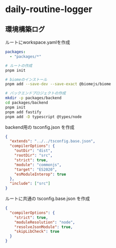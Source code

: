 # daily-routine-logger


## 環境構築ログ

ルートにworkspace.yamlを作成
```yaml
packages:
  - "packages/*"
```

```bash
# ルートの作成
pnpm init

# biomeのインストール
pnpm add --save-dev --save-exact @biomejs/biome

# バックエンドプロジェクトの作成
mkdir -p packages/backend
cd packages/backend
pnpm init
pnpm add fastify
pnpm add -D typescript @types/node
```

backend用の tsconfig.json を作成
```json
{
  "extends": "../../tsconfig.base.json",
  "compilerOptions": {
    "outDir": "dist",
    "rootDir": "src",
    "strict": true,
    "module": "commonjs",
    "target": "ES2020",
    "esModuleInterop": true
  },
  "include": ["src"]
}
```

ルートに共通の tsconfig.base.json を作成
```json
{
  "compilerOptions": {
    "strict": true,
    "moduleResolution": "node",
    "resolveJsonModule": true,
    "skipLibCheck": true
  }
}
```
